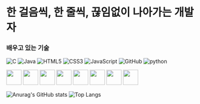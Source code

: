 # 한 걸음씩, 한 줄씩, 끊임없이 나아가는 개발자


### 배우고 있는 기술
![C](https://img.shields.io/badge/c-%2300599C.svg?style=for-the-badge&logo=c&logoColor=white)  ![Java](https://img.shields.io/badge/java-%23ED8B00.svg?style=for-the-badge&logo=openjdk&logoColor=white)  ![HTML5](https://img.shields.io/badge/html5-%23E34F26.svg?style=for-the-badge&logo=html5&logoColor=white)  ![CSS3](https://img.shields.io/badge/css3-%231572B6.svg?style=for-the-badge&logo=css3&logoColor=white)  ![JavaScript](https://img.shields.io/badge/javascript-%23323330.svg?style=for-the-badge&logo=javascript&logoColor=%23F7DF1E)  ![GitHub](https://img.shields.io/badge/github-%23121011.svg?style=for-the-badge&logo=github&logoColor=white)  ![python](https://img.shields.io/badge/python-%23ED8B00.svg?style=for-the-badge&logo=openjdk&logoColor=white)

<img height=40px, src="https://cdn.jsdelivr.net/gh/devicons/devicon@latest/icons/notion/notion-original.svg" />  <img height=40px src="https://cdn.jsdelivr.net/gh/devicons/devicon@latest/icons/github/github-original.svg" />  <img height=40px src="https://cdn.jsdelivr.net/gh/devicons/devicon@latest/icons/html5/html5-original-wordmark.svg" /> <img height=40px src="https://cdn.jsdelivr.net/gh/devicons/devicon@latest/icons/css3/css3-original-wordmark.svg" />   <img height=40px, src="https://cdn.jsdelivr.net/gh/devicons/devicon@latest/icons/javascript/javascript-original.svg" /> <img height=40px src="https://cdn.jsdelivr.net/gh/devicons/devicon@latest/icons/java/java-original.svg" />  <img src="https://cdn.jsdelivr.net/gh/devicons/devicon@latest/icons/c/c-original.svg" height=40px />  <img src="https://cdn.jsdelivr.net/gh/devicons/devicon@latest/icons/python/python-original.svg" height=40px />






![Anurag's GitHub stats](https://github-readme-stats.vercel.app/api?username=baeo5623&show_icons=true&theme=radical)
![Top Langs](https://github-readme-stats.vercel.app/api/top-langs/?username=baeo5623&layout=compact&theme=radical)

<!---
baeo5623/baeo5623 is a ✨ special ✨ repository because its `README.md` (this file) appears on your GitHub profile.
You can click the Preview link to take a look at your changes.
--->
